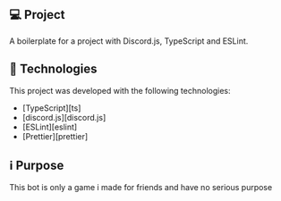 ## 💻 Project

A boilerplate for a project with Discord.js, TypeScript and ESLint.

## 🚀 Technologies

This project was developed with the following technologies:

- [TypeScript][ts]
- [discord.js][discord.js]
- [ESLint][eslint]
- [Prettier][prettier]

## ℹ️ Purpose

This bot is only a game i made for friends and have no serious purpose
